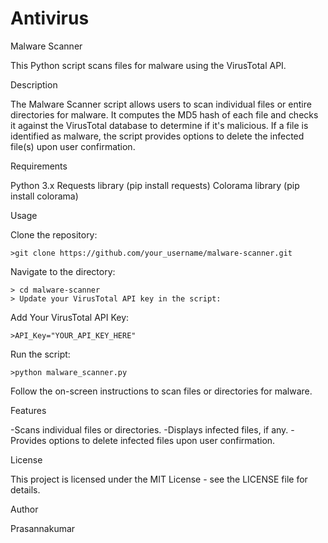 # Antivirus


Malware Scanner

This Python script scans files for malware using the VirusTotal API.

Description

The Malware Scanner script allows users to scan individual files or entire directories for malware. It computes the MD5 hash of each file and checks it against the VirusTotal database to determine if it's malicious. If a file is identified as malware, the script provides options to delete the infected file(s) upon user confirmation.

Requirements

Python 3.x
Requests library (pip install requests)
Colorama library (pip install colorama)

Usage

Clone the repository:

    >git clone https://github.com/your_username/malware-scanner.git
        
Navigate to the directory:
    
    > cd malware-scanner
    > Update your VirusTotal API key in the script:

Add Your VirusTotal API Key:

    >API_Key="YOUR_API_KEY_HERE"

Run the script:

    >python malware_scanner.py
    
Follow the on-screen instructions to scan files or directories for malware.

Features

-Scans individual files or directories.
-Displays infected files, if any.
-Provides options to delete infected files upon user confirmation.


License

This project is licensed under the MIT License - see the LICENSE file for details.

Author

Prasannakumar

